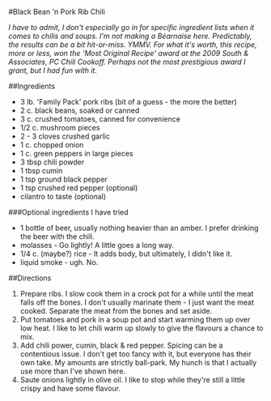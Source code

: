 #Black Bean 'n Pork Rib Chili

*I have to admit, I don't especially go in for specific ingredient lists when it comes to chilis and soups. I'm not making a Béarnaise here. Predictably, the results can be a bit hit-or-miss. YMMV. For what it's worth, this recipe, more or less, won the 'Most Original Recipe' award at the 2009 South & Associates, PC Chili Cookoff. Perhaps not the most prestigious award I grant, but I had fun with it.*

##Ingredients
* 3 lb. 'Family Pack' pork ribs (bit of a guess - the more the better)
* 2 c. black beans, soaked or canned
* 3 c. crushed tomatoes, canned for convenience
* 1/2 c. mushroom pieces
* 2 - 3 cloves crushed garlic
* 1 c. chopped onion
* 1 c. green peppers in large pieces
* 3 tbsp chili powder
* 1 tbsp cumin
* 1 tsp ground black pepper
* 1 tsp crushed red pepper (optional)
* cilantro to taste (optional)

###Optional ingredients I have tried
* 1 bottle of beer, usually nothing heavier than an amber. I prefer drinking the beer with the chili.
* molasses - Go lightly! A little goes a long way.
* 1/4 c. (maybe?) rice - It adds body, but ultimately, I didn't like it.
* liquid smoke - ugh. No.

##Directions
1. Prepare ribs. I slow cook them in a crock pot for a while until the meat falls off the bones. I don't usually marinate them - I just want the meat cooked. Separate the meat from the bones and set aside.
2. Put tomatoes and pork in a soup pot and start warming them up over low heat. I like to let chili warm up slowly to give the flavours a chance to mix.
3. Add chili power, cumin, black & red pepper. Spicing can be a contentious issue. I don't get too fancy with it, but everyone has their own take. My amounts are strictly ball-park. My hunch is that I actually use more than I've shown here.
4. Saute onions lightly in olive oil. I like to stop while they're still a little crispy and have some flavour.